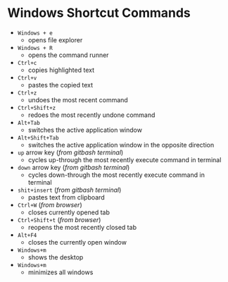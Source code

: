 # Windows Shortcut Commands
* `Windows + e`
	* opens file explorer 
* `Windows + R` 
	* opens the command runner
* `Ctrl+c`
	* copies highlighted text
* `Ctrl+v`
	* pastes the copied text   
* `Ctrl+z`
	* undoes the most recent command
* `Ctrl+Shift+z`
	* redoes the most recently undone command
* `Alt+Tab`
	* switches the active application window 
* `Alt+Shift+Tab`
	* switches the active application window in the opposite direction
* `up` arrow key (_from gitbash terminal_)
	* cycles up-through the most recently execute command in terminal
* `down` arrow key (_from gitbash terminal_)
	* cycles down-through the most recently execute command in terminal
* `shit+insert` (_from gitbash terminal_)
	* pastes text from clipboard
* `Ctrl+W` (_from browser_)
	* closes currently opened tab
* `Ctrl+Shift+t` (_from browser_)
	* reopens the most recently closed tab
* `Alt+F4`
	* closes the currently open window
* `Windows+m`
	* shows the desktop
* `Windows+m`
	* minimizes all windows



 